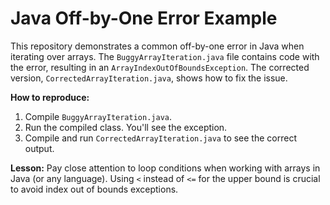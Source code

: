 # Java Off-by-One Error Example

This repository demonstrates a common off-by-one error in Java when iterating over arrays. The `BuggyArrayIteration.java` file contains code with the error, resulting in an `ArrayIndexOutOfBoundsException`. The corrected version, `CorrectedArrayIteration.java`, shows how to fix the issue.

**How to reproduce:**
1. Compile `BuggyArrayIteration.java`.
2. Run the compiled class. You'll see the exception.
3. Compile and run `CorrectedArrayIteration.java` to see the correct output.

**Lesson:** Pay close attention to loop conditions when working with arrays in Java (or any language).  Using `<` instead of `<=` for the upper bound is crucial to avoid index out of bounds exceptions.